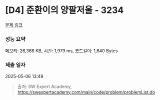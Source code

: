 # [D4] 준환이의 양팔저울 - 3234 

[문제 링크](https://swexpertacademy.com/main/code/problem/problemDetail.do?contestProbId=AWAe7XSKfUUDFAUw) 

### 성능 요약

메모리: 26,368 KB, 시간: 1,979 ms, 코드길이: 1,640 Bytes

### 제출 일자

2025-05-06 13:49



> 출처: SW Expert Academy, https://swexpertacademy.com/main/code/problem/problemList.do